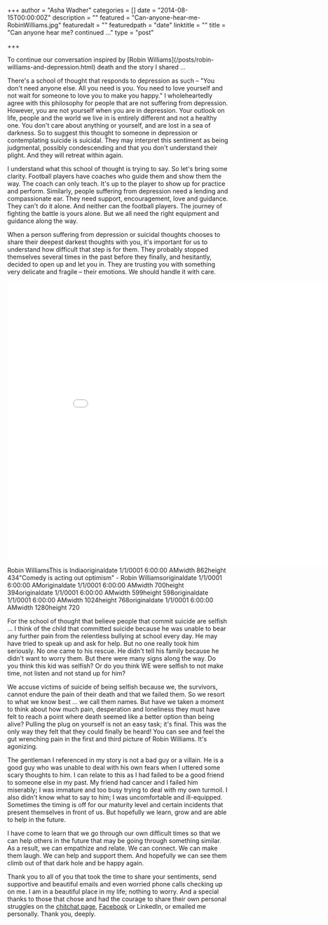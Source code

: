 +++
author = "Asha Wadher"
categories = []
date = "2014-08-15T00:00:00Z"
description = ""
featured = "Can-anyone-hear-me-RobinWilliams.jpg"
featuredalt = ""
featuredpath = "date"
linktitle = ""
title = "Can anyone hear me? continued ..."
type = "post"

+++
<p>To continue our conversation inspired by [Robin Williams](/posts/robin-williams-and-depression.html) death and the story I shared ...</p>


There's a school of thought that responds to depression as such – "You don't need anyone else. All you need is you. You need to love yourself and not wait for someone to love you to make you happy." I wholeheartedly agree with this philosophy for people that are not suffering from depression. However, you are not yourself when you are in depression. Your outlook on life, people and the world we live in is entirely different and not a healthy one. You don't care about anything or yourself, and are lost in a sea of darkness. So to suggest this thought to someone in depression or contemplating suicide is suicidal. They may interpret this sentiment as being judgmental, possibly condescending and that you don't understand their plight. And they will retreat within again.

I understand what this school of thought is trying to say. So let's bring some clarity. Football players have coaches who guide them and show them the way. The coach can only teach. It's up to the player to show up for practice and perform. Similarly, people suffering from depression need a lending and compassionate ear. They need support, encouragement, love and guidance. They can't do it alone. And neither can the football players. The journey of fighting the battle is yours alone. But we all need the right equipment and guidance along the way.

When a person suffering from depression or suicidal thoughts chooses to share their deepest darkest thoughts with you, it's important for us to understand how difficult that step is for them. They probably stopped themselves several times in the past before they finally, and hesitantly, decided to open up and let you in. They are trusting you with something very delicate and fragile – their emotions. We should handle it with care.

<iframe width="900" height="650" src="//www.cincopa.com/media-platform/iframe.aspx?fid=AEPA5zLW3AQQ" frameborder="0" allowfullscreen scrolling="no"></iframe><noscript><span>Robin Williams</span><span>This is India</span><span>originaldate</span><span> 1/1/0001 6:00:00 AM</span><span>width</span><span> 862</span><span>height</span><span> 434</span><span>&quot;Comedy is acting out optimism&quot; - Robin Williams</span><span>originaldate</span><span> 1/1/0001 6:00:00 AM</span><span>originaldate</span><span> 1/1/0001 6:00:00 AM</span><span>width</span><span> 700</span><span>height</span><span> 394</span><span>originaldate</span><span> 1/1/0001 6:00:00 AM</span><span>width</span><span> 599</span><span>height</span><span> 598</span><span>originaldate</span><span> 1/1/0001 6:00:00 AM</span><span>width</span><span> 1024</span><span>height</span><span> 768</span><span>originaldate</span><span> 1/1/0001 6:00:00 AM</span><span>width</span><span> 1280</span><span>height</span><span> 720</span></noscript>

For the school of thought that believe people that commit suicide are selfish ...
 I think of the child that committed suicide because he was unable to bear any further pain from the relentless bullying at school every day. He may have tried to speak up and ask for help. But no one really took him seriously. No one came to his rescue. He didn't tell his family because he didn't want to worry them. But there were many signs along the way. Do you think this kid was selfish? Or do you think WE were selfish to not make time, not listen and not stand up for him?

We accuse victims of suicide of being selfish because we, the survivors, cannot endure the pain of their death and that we failed them. So we resort to what we know best ...
 we call them names. But have we taken a moment to think about how much pain, desperation and loneliness they must have felt to reach a point where death seemed like a better option than being alive? Pulling the plug on yourself is not an easy task; it's final. This was the only way they felt that they could finally be heard! You can see and feel the gut wrenching pain in the first and third picture of Robin Williams. It's agonizing.

The gentleman I referenced in my story is not a bad guy or a villain. He is a good guy who was unable to deal with his own fears when I uttered some scary thoughts to him. I can relate to this as I had failed to be a good friend to someone else in my past. My friend had cancer and I failed him miserably; I was immature and too busy trying to deal with my own turmoil. I also didn't know what to say to him; I was uncomfortable and ill-equipped. Sometimes the timing is off for our maturity level and certain incidents that present themselves in front of us. But hopefully we learn, grow and are able to help in the future.

I have come to learn that we go through our own difficult times so that we can help others in the future that may be going through something similar. As a result, we can empathize and relate. We can connect. We can make them laugh. We can help and support them. And hopefully we can see them climb out of that dark hole and be happy again.

Thank you to all of you that took the time to share your sentiments, send supportive and beautiful emails and even worried phone calls checking up on me. I am in a beautiful place in my life; nothing to worry. And a special thanks to those that chose and had the courage to share their own personal struggles on the [chitchat page](/blog.html), <a href="https://www.facebook.com/twiztedmyrtle" target="_blank">Facebook</a> or LinkedIn, or emailed me personally. Thank you, deeply.
